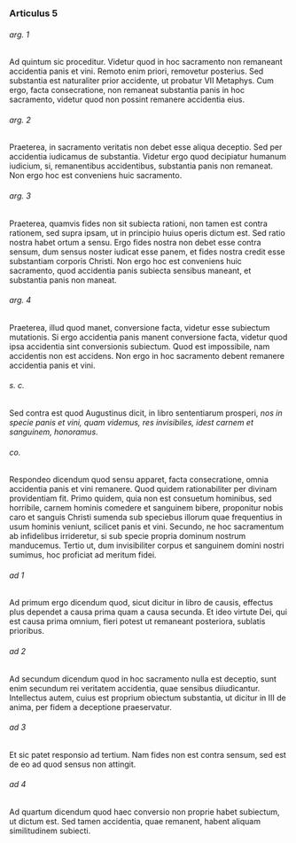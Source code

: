 ### Articulus 5

###### arg. 1
Ad quintum sic proceditur. Videtur quod in hoc sacramento non remaneant accidentia panis et vini. Remoto enim priori, removetur posterius. Sed substantia est naturaliter prior accidente, ut probatur VII Metaphys. Cum ergo, facta consecratione, non remaneat substantia panis in hoc sacramento, videtur quod non possint remanere accidentia eius.

###### arg. 2
Praeterea, in sacramento veritatis non debet esse aliqua deceptio. Sed per accidentia iudicamus de substantia. Videtur ergo quod decipiatur humanum iudicium, si, remanentibus accidentibus, substantia panis non remaneat. Non ergo hoc est conveniens huic sacramento.

###### arg. 3
Praeterea, quamvis fides non sit subiecta rationi, non tamen est contra rationem, sed supra ipsam, ut in principio huius operis dictum est. Sed ratio nostra habet ortum a sensu. Ergo fides nostra non debet esse contra sensum, dum sensus noster iudicat esse panem, et fides nostra credit esse substantiam corporis Christi. Non ergo hoc est conveniens huic sacramento, quod accidentia panis subiecta sensibus maneant, et substantia panis non maneat.

###### arg. 4
Praeterea, illud quod manet, conversione facta, videtur esse subiectum mutationis. Si ergo accidentia panis manent conversione facta, videtur quod ipsa accidentia sint conversionis subiectum. Quod est impossibile, nam accidentis non est accidens. Non ergo in hoc sacramento debent remanere accidentia panis et vini.

###### s. c.
Sed contra est quod Augustinus dicit, in libro sententiarum prosperi, *nos in specie panis et vini, quam videmus, res invisibiles, idest carnem et sanguinem, honoramus*.

###### co.
Respondeo dicendum quod sensu apparet, facta consecratione, omnia accidentia panis et vini remanere. Quod quidem rationabiliter per divinam providentiam fit. Primo quidem, quia non est consuetum hominibus, sed horribile, carnem hominis comedere et sanguinem bibere, proponitur nobis caro et sanguis Christi sumenda sub speciebus illorum quae frequentius in usum hominis veniunt, scilicet panis et vini. Secundo, ne hoc sacramentum ab infidelibus irrideretur, si sub specie propria dominum nostrum manducemus. Tertio ut, dum invisibiliter corpus et sanguinem domini nostri sumimus, hoc proficiat ad meritum fidei.

###### ad 1
Ad primum ergo dicendum quod, sicut dicitur in libro de causis, effectus plus dependet a causa prima quam a causa secunda. Et ideo virtute Dei, qui est causa prima omnium, fieri potest ut remaneant posteriora, sublatis prioribus.

###### ad 2
Ad secundum dicendum quod in hoc sacramento nulla est deceptio, sunt enim secundum rei veritatem accidentia, quae sensibus diiudicantur. Intellectus autem, cuius est proprium obiectum substantia, ut dicitur in III de anima, per fidem a deceptione praeservatur.

###### ad 3
Et sic patet responsio ad tertium. Nam fides non est contra sensum, sed est de eo ad quod sensus non attingit.

###### ad 4
Ad quartum dicendum quod haec conversio non proprie habet subiectum, ut dictum est. Sed tamen accidentia, quae remanent, habent aliquam similitudinem subiecti.


